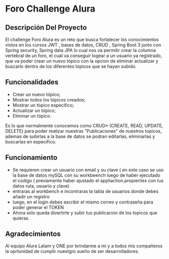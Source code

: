 # Foro Challenge Alura 

## Descripción Del Proyecto

El challenge Foro Alura es un reto que busca fortalecer los conocimientos vistos en los cursos JWT , bases de datos, CRUD , Spring Boot 3 junto con Spring security, Spring data JPA lo cual nos va permitir crear la columna vertebral de un foro, el cual va conseguir logear a un usuario ya registrado, que va poder crear un nuevo topico con la opcion de eliminar actualizar y buscarlo dentro de los diferentes topicos que se hayan subido.

## Funcionalidades

- Crear un nuevo tópico;
- Mostrar todos los tópicos creados;
- Mostrar un tópico específico;
- Actualizar un tópico;
- Eliminar un tópico.

Es lo que normalmente conocemos como CRUD* (CREATE, READ, UPDATE, DELETE) para poder realizar nuestras "Publicaciones" de nuestros topicos, ademas de subirlas a la base de datos se podran editarlas, eliminarlas y buscarlas en especifico. 

## Funcionamiento

- Se requieren crear un usuario con email y su clave ( en este caso se uso la base de datos mySQL con su workbeench luego de haber ejecutado el codigo ( previamente haber ajustado el appliaction.propierties con tus datos ruta, usuario y clave)
- entraras al workbench e incontraras la tabla de usuarios donde debes añadir un registro
- luego, en el login debes escribir el mismo correo y contraseña para poder generar el TOKEN
- Ahora solo queda divertirte y subir tus publicacion de los topicos que quieras. 

## Agradecimientos

Al equipo Alura Latam y ONE por brindarme a mi y a todos mis compañeros la oprtunidad de cumplir nuestgro sueño de ser desarrolladores.






